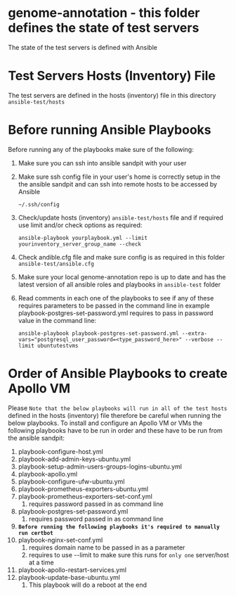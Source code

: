 # genome-annotation - this folder defines the state of test servers 
The state of the test servers is defined with Ansible

# Test Servers Hosts (Inventory) File
The test servers are defined in the hosts (inventory) file in this directory `ansible-test/hosts`

# Before running Ansible Playbooks
Before running any of the playbooks make sure of the following: 

1. Make sure you can ssh into ansible sandpit with your user
2. Make sure ssh config file in your user's home is correctly setup in the the ansible sandpit and can ssh into remote hosts to be accessed by Ansible
    ```
    ~/.ssh/config
    ```

3. Check/update hosts (inventory) `ansible-test/hosts` file and if required use limit and/or check options as required:
    ```
    ansible-playbook yourplaybook.yml --limit yourinventory_server_group_name --check
    ```
4. Check andible.cfg file and make sure config is as required  in this folder `ansible-test/ansible.cfg`
   
5. Make sure your local genome-annotation repo is up to date and has the latest version of all ansible roles and playbooks in `ansible-test` folder 
   
6. Read comments in each one of the playbooks to see if any of these requires parameters to be passed in the command line in example playbook-postgres-set-password.yml requires to pass in password value in the command line:
    ```
    ansible-playbook playbook-postgres-set-password.yml --extra-vars="postgresql_user_password=<type_password_here>" --verbose --limit ubuntutestvms
    ```

# Order of Ansible Playbooks to create Apollo VM
Please `Note that the below playbooks will run in all of the test hosts` defined in the hosts (inventory) file therefore be careful when running the below playbooks. To install and configure an Apollo VM or VMs the following playbooks have to be run in order and these have to be run from the ansible sandpit: 

1. playbook-configure-host.yml
2. playbook-add-admin-keys-ubuntu.yml
3. playbook-setup-admin-users-groups-logins-ubuntu.yml
4. playbook-apollo.yml
5. playbook-configure-ufw-ubuntu.yml
6. playbook-prometheus-exporters-ubuntu.yml
7. playbook-prometheus-exporters-set-conf.yml
    1. requires password passed in as command line 
8. playbook-postgres-set-password.yml
    1. requires password passed in as command line
9. **`Before running the following playbooks it's required to manually run certbot`**
10. playbook-nginx-set-conf.yml
    1.  requires domain name to be passed in as a parameter
    2.  requires to use --limit to make sure this runs for `only one` server/host at a time
11. playbook-apollo-restart-services.yml
12. playbook-update-base-ubuntu.yml
    1.  This playbook will do a reboot at the end






